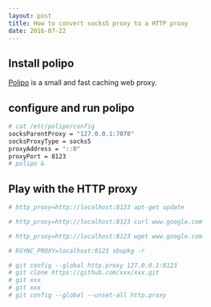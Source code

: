 ```yaml
---
layout: post
title: How to convert socks5 proxy to a HTTP proxy
date: 2016-07-22
---
```



Install polipo
--------------

[Polipo](https://www.irif.univ-paris-diderot.fr/~jch/software/polipo/) is a small and fast caching web proxy.

configure and run polipo
------------------------

```sh
# cat /etc/polipo/config
socksParentProxy = "127.0.0.1:7070"
socksProxyType = socks5
proxyAddress = "::0"
proxyPort = 8123
# polipo &
```

Play with the HTTP proxy
------------------------

```sh
# http_proxy=http://localhost:8123 apt-get update

# http_proxy=http://localhost:8123 curl www.google.com

# http_proxy=http://localhost:8123 wget www.google.com

# RSYNC_PROXY=localhost:8123 sbopkg -r

# git config --global http.proxy 127.0.0.1:8123
# git clone https://github.com/xxx/xxx.git
# git xxx
# git xxx
# git config --global --unset-all http.proxy
```
